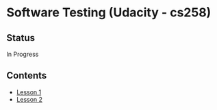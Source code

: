 # Software Testing (Udacity - cs258)

## Status

In Progress

## Contents

* [Lesson 1](./lesson-1.md)
* [Lesson 2](./lesson-2.md)
